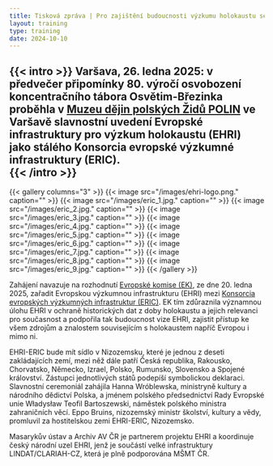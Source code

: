 ```yaml
---
title: Tisková zpráva | Pro zajištění budoucnosti výzkumu holokaustu se EHRI stává ERIC 
layout: training
type: training
date: 2024-10-10
---
```


{{< intro >}}
Varšava, 26. ledna 2025: v předvečer připomínky 80. výročí osvobození koncentračního tábora Osvětim-Březinka proběhla v [Muzeu dějin polských Židů POLIN](https://polin.pl/pl) ve Varšavě slavnostní uvedení Evropské infrastruktury pro výzkum holokaustu (EHRI) jako stálého Konsorcia evropské výzkumné infrastruktury (ERIC).  
{{< /intro >}}
---

{{< gallery columns="3" >}}
{{< image src="/images/ehri-logo.png." caption="" >}}
{{< image src="/images/eric_1.jpg." caption="" >}}
{{< image src="/images/eric_2.jpg." caption="" >}}
{{< image src="/images/eric_3.jpg." caption="" >}}
{{< image src="/images/eric_4.jpg." caption="" >}}
{{< image src="/images/eric_5.jpg." caption="" >}}
{{< image src="/images/eric_6.jpg." caption="" >}}
{{< image src="/images/eric_7.jpg." caption="" >}}
{{< image src="/images/eric_8.jpg." caption="" >}}
{{< image src="/images/eric_9.jpg." caption="" >}}
{{< /gallery >}}

Zahájení navazuje na rozhodnutí [Evropské komise (EK)](https://research-and-innovation.ec.europa.eu/news/all-research-and-innovation-news/european-holocaust-research-infrastructure-becomes-30th-eu-recognised-research-consortium-major-2025-01-20_en), ze dne 20. ledna 2025, zařadit Evropskou výzkumnou infrastrukturu (EHRI) mezi [Konsorcia evropských výzkumných infrastruktur (ERIC)](https://www.eric-forum.eu/). EK tím zdůraznila významnou úlohu EHRI v ochraně historických dat z doby holokaustu a jejich relevanci pro současnost a podpořila tak budoucnost vize EHRI, zajistit přístup ke všem zdrojům a znalostem souvisejícím s holokaustem napříč Evropou i mimo ni.

EHRI-ERIC bude mít sídlo v Nizozemsku, které je jednou z deseti zakládajících zemí, mezi něž dále patří Česká republika, Rakousko, Chorvatsko, Německo, Izrael, Polsko, Rumunsko, Slovensko a Spojené království. Zástupci jednotlivých států podepíší symbolickou deklaraci. Slavnostní ceremoniál zahájila Hanna Wróblewska, ministryně kultury a národního dědictví Polska, a jménem polského předsednictví Rady Evropské unie Władysław Teofil Bartoszewski, náměstek polského ministra zahraničních věcí. Eppo Bruins, nizozemský ministr školství, kultury a vědy, promluvil za hostitelskou zemi EHRI-ERIC, Nizozemsko.

Masarykův ústav a Archiv AV ČR je partnerem projektu EHRI a koordinuje český národní uzel EHRI, jenž je součástí velké infrastruktury LINDAT/CLARIAH-CZ, která je plně podporována MŠMT ČR.